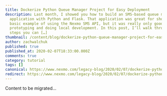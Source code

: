 ```yaml
---
title: Dockerize Python Queue Manager Project for Easy Deployment
description: Last month, I showed you how to build an SMS-based queue management
  application with Python and Flask. That application was great for showing a
  basic example of using the Nexmo SMS API, but it was really only good for
  prototyping and doing local development. In this post, I’ll walk through a few
  steps you can […]
thumbnail: /content/blog/dockerize-python-queue-manager-project-for-easy-deployment-dr/E_Python-Queue-Manager_1200x600.png
author: zachwalchuk
published: true
published_at: 2020-02-07T18:33:00.000Z
comments: true
category: tutorial
tags: []
canonical: https://www.nexmo.com/legacy-blog/2020/02/07/dockerize-python-queue-manager-project-for-easy-deployment-dr
redirect: https://www.nexmo.com/legacy-blog/2020/02/07/dockerize-python-queue-manager-project-for-easy-deployment-dr
---
```


Content to be migrated...
